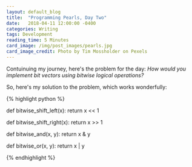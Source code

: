 ```yaml
---
layout: default_blog
title:  "Programming Pearls, Day Two"
date:   2018-04-11 12:00:00 -0400
categories: Writing
tags: Development
reading_time: 5 Minutes
card_image: /img/post_images/pearls.jpg
card_image_credit: Photo by Tim Mossholder on Pexels
---
```

Contuinuing my journey, here's the problem for the day: _How would you implement bit vectors using bitwise logical operations?_


So, here's my solution to the problem, which works wonderfully:

{% highlight python %}

def bitwise_shift_left(x):
    return x << 1

def bitwise_shift_right(x):
    return x >> 1

def bitwise_and(x, y):
    return x & y

def bitwise_or(x, y):
    return x | y

{% endhighlight %}

